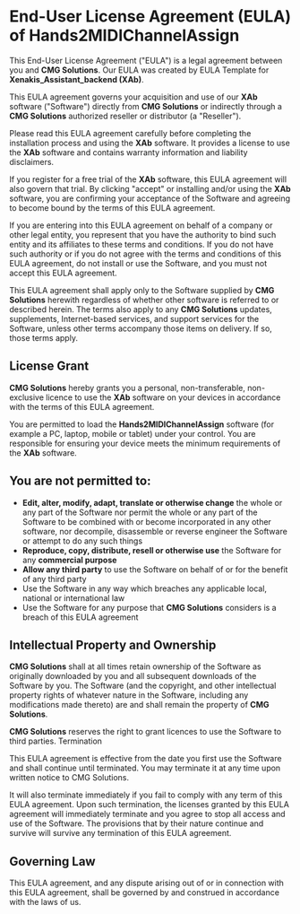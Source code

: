 # End-User License Agreement (EULA) of Hands2MIDIChannelAssign

This End-User License Agreement ("EULA") is a legal agreement between you and **CMG Solutions**. Our EULA was created by EULA Template for **Xenakis_Assistant_backend (XAb)**.

This EULA agreement governs your acquisition and use of our **XAb** software ("Software") directly from **CMG Solutions** or indirectly through a **CMG Solutions** authorized reseller or distributor (a "Reseller").

Please read this EULA agreement carefully before completing the installation process and using the **XAb** software. It provides a license to use the **XAb** software and contains warranty information and liability disclaimers.

If you register for a free trial of the **XAb** software, this EULA agreement will also govern that trial. By clicking "accept" or installing and/or using the **XAb** software, you are confirming your acceptance of the Software and agreeing to become bound by the terms of this EULA agreement.

If you are entering into this EULA agreement on behalf of a company or other legal entity, you represent that you have the authority to bind such entity and its affiliates to these terms and conditions. If you do not have such authority or if you do not agree with the terms and conditions of this EULA agreement, do not install or use the Software, and you must not accept this EULA agreement.

This EULA agreement shall apply only to the Software supplied by **CMG Solutions** herewith regardless of whether other software is referred to or described herein. The terms also apply to any **CMG Solutions** updates, supplements, Internet-based services, and support services for the Software, unless other terms accompany those items on delivery. If so, those terms apply.

## License Grant

**CMG Solutions** hereby grants you a personal, non-transferable, non-exclusive licence to use the **XAb** software on your devices in accordance with the terms of this EULA agreement.

You are permitted to load the **Hands2MIDIChannelAssign** software (for example a PC, laptop, mobile or tablet) under your control. You are responsible for ensuring your device meets the minimum requirements of the **XAb** software.

## You are **not** permitted to:

- **Edit, alter, modify, adapt, translate or otherwise change** the whole or any part of the Software nor permit the whole or any part of the Software to be combined with or become incorporated in any other software, nor decompile, disassemble or reverse engineer the Software or attempt to do any such things
- **Reproduce, copy, distribute, resell or otherwise use** the Software for any **commercial purpose**
- **Allow any third party** to use the Software on behalf of or for the benefit of any third party
- Use the Software in any way which breaches any applicable local, national or international law
- Use the Software for any purpose that **CMG Solutions** considers is a breach of this EULA agreement

## Intellectual Property and Ownership

**CMG Solutions** shall at all times retain ownership of the Software as originally downloaded by you and all subsequent downloads of the Software by you. The Software (and the copyright, and other intellectual property rights of whatever nature in the Software, including any modifications made thereto) are and shall remain the property of **CMG Solutions**.

**CMG Solutions** reserves the right to grant licences to use the Software to third parties.
Termination

This EULA agreement is effective from the date you first use the Software and shall continue until terminated. You may terminate it at any time upon written notice to CMG Solutions.

It will also terminate immediately if you fail to comply with any term of this EULA agreement. Upon such termination, the licenses granted by this EULA agreement will immediately terminate and you agree to stop all access and use of the Software. The provisions that by their nature continue and survive will survive any termination of this EULA agreement.

## Governing Law

This EULA agreement, and any dispute arising out of or in connection with this EULA agreement, shall be governed by and construed in accordance with the laws of us.
